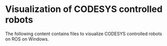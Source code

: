 # Visualization of CODESYS controlled robots

The following content contains files to visualize CODESYS controlled robots on ROS on Windows.
